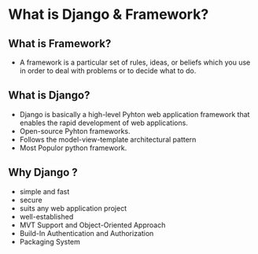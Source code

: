 # What is Django & Framework?

## What is Framework?
- A framework is a particular set of rules, ideas, or beliefs which you use in order to deal with problems or to decide what to do.

## What is Django?
- Django is basically a high-level Pyhton web application framework that enables the rapid development of web applications.
- Open-source Pyhton frameworks.
- Follows the model-view-template architectural pattern
- Most Populor python framework.

## Why Django ?

- simple and fast
- secure
- suits any web application project
- well-established
- MVT Support and Object-Oriented Approach
- Build-In Authentication and Authorization 
- Packaging System




